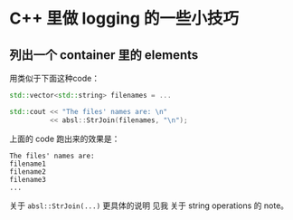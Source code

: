 # C++ 里做 logging 的一些小技巧

## 列出一个 container 里的 elements
用类似于下面这种code：
```cpp
std::vector<std::string> filenames = ...

std::cout << "The files' names are: \n"
          << absl::StrJoin(filenames, "\n");
```
上面的 code 跑出来的效果是：
```
The files' names are:
filename1
filename2
filename3
...
```
关于 `absl::StrJoin(...)` 更具体的说明 见我 关于 string operations 的 note。


